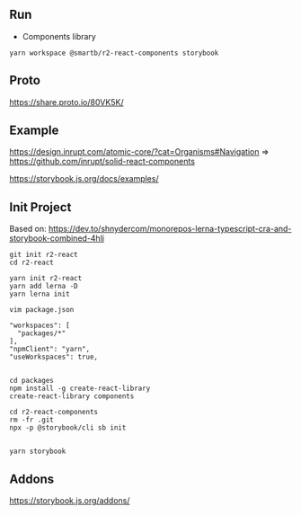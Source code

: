 


## Run

 * Components library
```
yarn workspace @smartb/r2-react-components storybook
```

## Proto

https://share.proto.io/80VK5K/



## Example 
https://design.inrupt.com/atomic-core/?cat=Organisms#Navigation => https://github.com/inrupt/solid-react-components  

https://storybook.js.org/docs/examples/


## Init Project
Based on:
https://dev.to/shnydercom/monorepos-lerna-typescript-cra-and-storybook-combined-4hli
```
git init r2-react
cd r2-react

yarn init r2-react
yarn add lerna -D
yarn lerna init

vim package.json

"workspaces": [
  "packages/*"
],
"npmClient": "yarn",
"useWorkspaces": true,


cd packages
npm install -g create-react-library
create-react-library components

cd r2-react-components
rm -fr .git
npx -p @storybook/cli sb init


yarn storybook
```

## Addons
https://storybook.js.org/addons/

